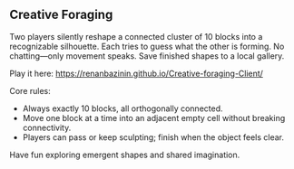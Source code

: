 ## Creative Foraging

Two players silently reshape a connected cluster of 10 blocks into a recognizable silhouette. Each tries to guess what the other is forming. No chatting—only movement speaks. Save finished shapes to a local gallery.

Play it here:
https://renanbazinin.github.io/Creative-foraging-Client/

Core rules:
- Always exactly 10 blocks, all orthogonally connected.
- Move one block at a time into an adjacent empty cell without breaking connectivity.
- Players can pass or keep sculpting; finish when the object feels clear.

Have fun exploring emergent shapes and shared imagination.
